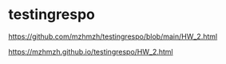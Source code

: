 # testingrespo



https://github.com/mzhmzh/testingrespo/blob/main/HW_2.html

https://mzhmzh.github.io/testingrespo/HW_2.html



